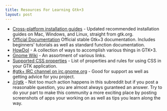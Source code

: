 ```yaml
---
title: Resources For Learning Gtk+3
layout: post
---
```


- [Cross-platform installation guides](https://www.gtk.org/download/index.php) - Updated recommended installation guides on Mac, Windows, and Linux, straight from gtk.org.
- [Official Documentation](https://developer.gnome.org/gtk3/stable/) Official stable Gtk+3 documentation. Includes beginners' tutorials as well as standard function documentation.
- [HowDoI](https://wiki.gnome.org/HowDoI/) - A collection of ways to accomplish various things in GTK+3.
- [Gnome Wiki](https://wiki.gnome.org/Home) - An assortment of various links.
- [Supported CSS properties](https://developer.gnome.org/gtk3/stable/chap-css-properties.html) - List of properties and rules for using CSS in your GTK application.
- [#gtk+ IRC channel on irc.gnome.org](https://wiki.gnome.org/Community/GettingInTouch/IRC) - Good for support as well as getting advice for you project.
- [/r/gtk](https://reddit.com/r/gtk) - Not too much action happens in this subreddit but if you post a reasonable question, you are almost always guranteed an answer. Try to do your part to make this community a more exciting place by posting screenshots of apps your working on as well as tips you learn along the way.

